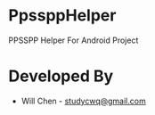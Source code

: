 PpssppHelper
============

PPSSPP Helper For Android Project

Developed By
============

* Will Chen - <studycwq@gmail.com>
